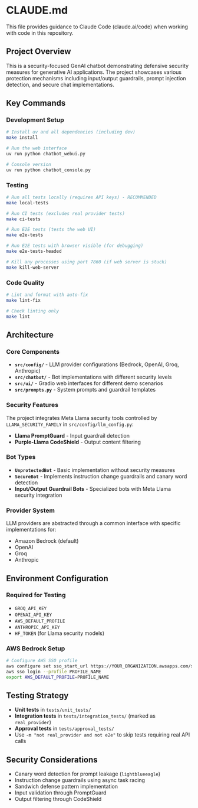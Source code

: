 # CLAUDE.md

This file provides guidance to Claude Code (claude.ai/code) when working with code in this repository.

## Project Overview

This is a security-focused GenAI chatbot demonstrating defensive security measures for generative AI applications. The project showcases various protection mechanisms including input/output guardrails, prompt injection detection, and secure chat implementations.

## Key Commands

### Development Setup
```bash
# Install uv and all dependencies (including dev)
make install

# Run the web interface
uv run python chatbot_webui.py

# Console version
uv run python chatbot_console.py
```

### Testing
```bash
# Run all tests locally (requires API keys) - RECOMMENDED
make local-tests

# Run CI tests (excludes real provider tests)  
make ci-tests

# Run E2E tests (tests the web UI)
make e2e-tests

# Run E2E tests with browser visible (for debugging)
make e2e-tests-headed

# Kill any processes using port 7860 (if web server is stuck)
make kill-web-server
```

### Code Quality
```bash
# Lint and format with auto-fix
make lint-fix

# Check linting only
make lint
```

## Architecture

### Core Components

- **`src/config/`** - LLM provider configurations (Bedrock, OpenAI, Groq, Anthropic)
- **`src/chatbot/`** - Bot implementations with different security levels
- **`src/ui/`** - Gradio web interfaces for different demo scenarios
- **`src/prompts.py`** - System prompts and guardrail templates

### Security Features

The project integrates Meta Llama security tools controlled by `LLAMA_SECURITY_FAMILY` in `src/config/llm_config.py`:
- **Llama PromptGuard** - Input guardrail detection
- **Purple-Llama CodeShield** - Output content filtering

### Bot Types

- **`UnprotectedBot`** - Basic implementation without security measures
- **`SecureBot`** - Implements instruction change guardrails and canary word detection
- **Input/Output Guardrail Bots** - Specialized bots with Meta Llama security integration

### Provider System

LLM providers are abstracted through a common interface with specific implementations for:
- Amazon Bedrock (default)
- OpenAI
- Groq  
- Anthropic

## Environment Configuration

### Required for Testing
- `GROQ_API_KEY`
- `OPENAI_API_KEY` 
- `AWS_DEFAULT_PROFILE`
- `ANTHROPIC_API_KEY`
- `HF_TOKEN` (for Llama security models)

### AWS Bedrock Setup
```bash
# Configure AWS SSO profile
aws configure set sso_start_url https://YOUR_ORGANIZATION.awsapps.com/start --profile PROFILE_NAME
aws sso login --profile PROFILE_NAME
export AWS_DEFAULT_PROFILE=PROFILE_NAME
```

## Testing Strategy

- **Unit tests** in `tests/unit_tests/`
- **Integration tests** in `tests/integration_tests/` (marked as `real_provider`)  
- **Approval tests** in `tests/approval_tests/`
- Use `-m "not real_provider and not e2e"` to skip tests requiring real API calls

## Security Considerations

- Canary word detection for prompt leakage (`lightblueeagle`)
- Instruction change guardrails using async task racing
- Sandwich defense pattern implementation
- Input validation through PromptGuard
- Output filtering through CodeShield